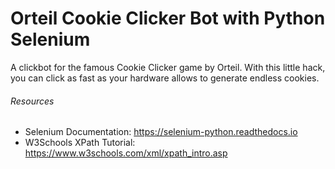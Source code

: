 # Orteil Cookie Clicker Bot with Python Selenium
 A clickbot for the famous Cookie Clicker game by Orteil. With this little hack, you can click as fast as your hardware allows to generate endless cookies. 


###### Resources
- Selenium Documentation: 
https://selenium-python.readthedocs.io
- W3Schools XPath Tutorial:
https://www.w3schools.com/xml/xpath_intro.asp